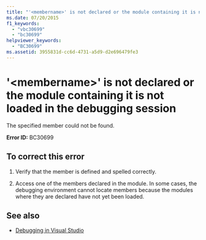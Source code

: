 ```yaml
---
title: "'<membername>' is not declared or the module containing it is not loaded in the debugging session"
ms.date: 07/20/2015
f1_keywords: 
  - "vbc30699"
  - "bc30699"
helpviewer_keywords: 
  - "BC30699"
ms.assetid: 3955831d-cc6d-4731-a5d9-d2e696479fe3
---
```

# '\<membername>' is not declared or the module containing it is not loaded in the debugging session
The specified member could not be found.  
  
 **Error ID:** BC30699  
  
## To correct this error  
  
1. Verify that the member is defined and spelled correctly.  
  
2. Access one of the members declared in the module. In some cases, the debugging environment cannot locate members because the modules where they are declared have not yet been loaded.  
  
## See also

- [Debugging in Visual Studio](/visualstudio/debugger/debugging-in-visual-studio)
